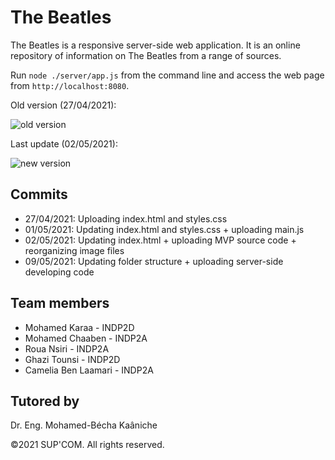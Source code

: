# The Beatles
The Beatles is a responsive server-side web application. It is an online repository of information on The Beatles from a range of sources.

Run ``` node ./server/app.js ``` from the command line and access the web page from ``` http://localhost:8080 ```.

Old version (27/04/2021):

![old version](https://user-images.githubusercontent.com/76062686/116243194-998f4580-a75e-11eb-84e9-f4c7b71fcb3c.png)

Last update (02/05/2021):

![new version](https://user-images.githubusercontent.com/76062686/116831222-e7b0a880-aba5-11eb-90ef-e5f3e721da67.png)

## Commits
- 27/04/2021: Uploading index.html and styles.css
- 01/05/2021: Updating index.html and styles.css + uploading main.js
- 02/05/2021: Updating index.html + uploading MVP source code + reorganizing image files
- 09/05/2021: Updating folder structure + uploading server-side developing code

## Team members
- Mohamed Karaa - INDP2D
- Mohamed Chaaben - INDP2A
- Roua Nsiri - INDP2A
- Ghazi Tounsi - INDP2D
- Camelia Ben Laamari - INDP2A

## Tutored by
Dr. Eng. Mohamed-Bécha Kaâniche

©2021 SUP'COM. All rights reserved.
